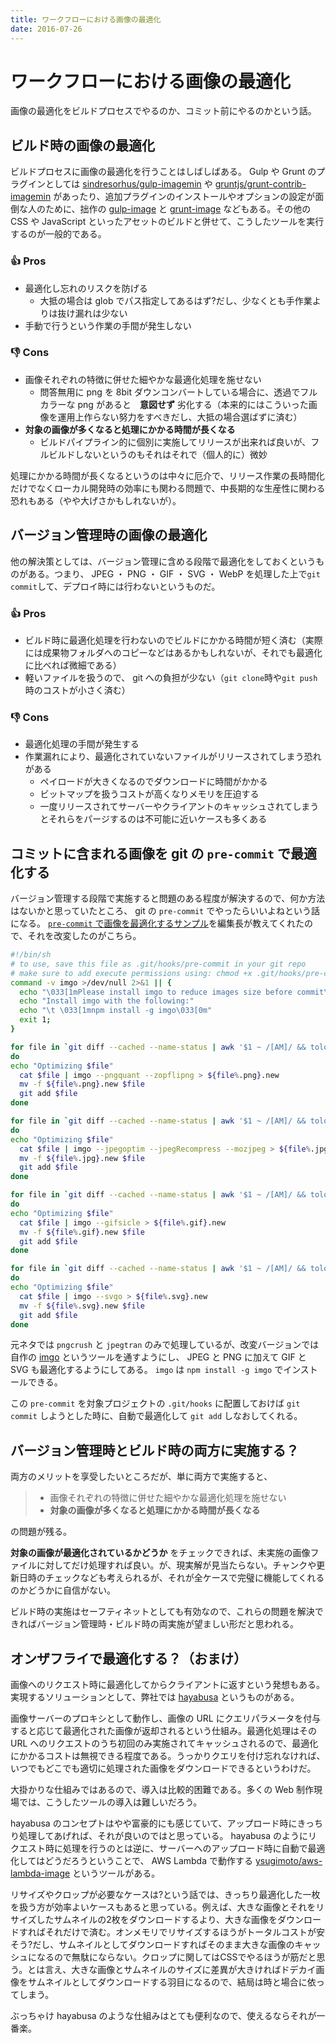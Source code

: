 ```yaml
---
title: ワークフローにおける画像の最適化
date: 2016-07-26
---
```


# ワークフローにおける画像の最適化

画像の最適化をビルドプロセスでやるのか、コミット前にやるのかという話。

## ビルド時の画像の最適化

ビルドプロセスに画像の最適化を行うことはしばしばある。 Gulp や Grunt のプラグインとしては [sindresorhus/gulp-imagemin](https://github.com/sindresorhus/gulp-imagemin) や [gruntjs/grunt-contrib-imagemin](https://github.com/gruntjs/grunt-contrib-imagemin) があったり、追加プラグインのインストールやオプションの設定が面倒な人のために、拙作の [gulp-image](https://github.com/1000ch/gulp-image) と [grunt-image](https://github.com/1000ch/grunt-image) などもある。その他の CSS や JavaScript といったアセットのビルドと併せて、こうしたツールを実行するのが一般的である。

### 👍 Pros

- 最適化し忘れのリスクを防げる
  - 大抵の場合は glob でパス指定してあるはず?だし、少なくとも手作業よりは抜け漏れは少ない
- 手動で行うという作業の手間が発生しない

### 👎 Cons

- 画像それぞれの特徴に併せた細やかな最適化処理を施せない
  - 問答無用に png を 8bit ダウンコンバートしている場合に、透過でフルカラーな png があると　**意図せず** 劣化する（本来的にはこういった画像を運用上作らない努力をすべきだし、大抵の場合選ばずに済む）
- **対象の画像が多くなると処理にかかる時間が長くなる**
  - ビルドパイプライン的に個別に実施してリリースが出来れば良いが、フルビルドしないというのもそれはそれで（個人的に）微妙

処理にかかる時間が長くなるというのは中々に厄介で、リリース作業の長時間化だけでなくローカル開発時の効率にも関わる問題で、中長期的な生産性に関わる恐れもある（やや大げさかもしれないが）。

## バージョン管理時の画像の最適化

他の解決策としては、バージョン管理に含める段階で最適化をしておくというものがある。つまり、 JPEG ・ PNG ・ GIF ・ SVG ・ WebP を処理した上で`git commit`して、デプロイ時には行わないというものだ。

### 👍 Pros

- ビルド時に最適化処理を行わないのでビルドにかかる時間が短く済む（実際には成果物フォルダへのコピーなどはあるかもしれないが、それでも最適化に比べれば微細である）
- 軽いファイルを扱うので、 git への負担が少ない（`git clone`時や`git push`時のコストが小さく済む）

### 👎 Cons

- 最適化処理の手間が発生する
- 作業漏れにより、最適化されていないファイルがリリースされてしまう恐れがある
  - ペイロードが大きくなるのでダウンロードに時間がかかる
  - ビットマップを扱うコストが高くなりメモリを圧迫する
  - 一度リリースされてサーバーやクライアントのキャッシュされてしまうとそれらをパージするのは不可能に近いケースも多くある

## コミットに含まれる画像を git の `pre-commit` で最適化する

バージョン管理する段階で実施すると問題のある程度が解決するので、何か方法はないかと思っていたところ、 git の `pre-commit` でやったらいいよねという話になる。 [`pre-commit` で画像を最適化するサンプル](https://gist.github.com/arnaud-lb/4181829)を編集長が教えてくれたので、それを改変したのがこちら。

```sh
#!/bin/sh
# to use, save this file as .git/hooks/pre-commit in your git repo
# make sure to add execute permissions using: chmod +x .git/hooks/pre-commit
command -v imgo >/dev/null 2>&1 || {
  echo "\033[1mPlease install imgo to reduce images size before commit\033[0m"
  echo "Install imgo with the following:"
  echo "\t \033[1mnpm install -g imgo\033[0m"
  exit 1;
}

for file in `git diff --cached --name-status | awk '$1 ~ /[AM]/ && tolower($2) ~ /\.png$/ {print $2}'`
do
echo "Optimizing $file"
  cat $file | imgo --pngquant --zopflipng > ${file%.png}.new
  mv -f ${file%.png}.new $file
  git add $file
done

for file in `git diff --cached --name-status | awk '$1 ~ /[AM]/ && tolower($2) ~ /\.jpe?g$/ {print $2}'`
do
echo "Optimizing $file"
  cat $file | imgo --jpegoptim --jpegRecompress --mozjpeg > ${file%.jpg}.new
  mv -f ${file%.jpg}.new $file
  git add $file
done

for file in `git diff --cached --name-status | awk '$1 ~ /[AM]/ && tolower($2) ~ /\.gif$/ {print $2}'`
do
echo "Optimizing $file"
  cat $file | imgo --gifsicle > ${file%.gif}.new
  mv -f ${file%.gif}.new $file
  git add $file
done

for file in `git diff --cached --name-status | awk '$1 ~ /[AM]/ && tolower($2) ~ /\.svg$/ {print $2}'`
do
echo "Optimizing $file"
  cat $file | imgo --svgo > ${file%.svg}.new
  mv -f ${file%.svg}.new $file
  git add $file
done
```

元ネタでは `pngcrush` と `jpegtran` のみで処理しているが、改変バージョンでは自作の [imgo](https://www.npmjs.com/package/imgo) というツールを通すようにし、 JPEG と PNG に加えて GIF と SVG も最適化するようにしてある。 `imgo` は `npm install -g imgo` でインストールできる。

この `pre-commit` を対象プロジェクトの `.git/hooks` に配置しておけば `git commit` しようとした時に、自動で最適化して `git add` しなおしてくれる。

## バージョン管理時とビルド時の両方に実施する？

両方のメリットを享受したいところだが、単に両方で実施すると、

> - 画像それぞれの特徴に併せた細やかな最適化処理を施せない
> - **対象の画像が多くなると処理にかかる時間が長くなる**

の問題が残る。

**対象の画像が最適化されているかどうか** をチェックできれば、未実施の画像ファイルに対してだけ処理すれば良い。が、現実解が見当たらない。チャンクや更新日時のチェックなども考えられるが、それが全ケースで完璧に機能してくれるのかどうかに自信がない。

ビルド時の実施はセーフティネットとしても有効なので、これらの問題を解決できればバージョン管理時・ビルド時の両実施が望ましい形だと思われる。

## オンザフライで最適化する？（おまけ）

画像へのリクエスト時に最適化してからクライアントに返すという発想もある。実現するソリューションとして、弊社では [hayabusa](http://hayabusa.io) というものがある。

画像サーバーのプロキシとして動作し、画像の URL にクエリパラメータを付与すると応じて最適化された画像が返却されるという仕組み。最適化処理はその URL へのリクエストのうち初回のみ実施されてキャッシュされるので、最適化にかかるコストは無視できる程度である。うっかりクエリを付け忘れなければ、いつでもどこでも適切に処理された画像をダウンロードできるというわけだ。

大掛かりな仕組みではあるので、導入は比較的困難である。多くの Web 制作現場では、こうしたツールの導入は難しいだろう。

hayabusa のコンセプトはやや富豪的にも感じていて、アップロード時にきっちり処理してあげれば、それが良いのではと思っている。 hayabusa のようにリクエスト時に処理を行うのとは逆に、サーバーへのアップロード時に自動で最適化してはどうだろうということで、 AWS Lambda で動作する [ysugimoto/aws-lambda-image](https://github.com/ysugimoto/aws-lambda-image) というツールがある。

リサイズやクロップが必要なケースは?という話では、きっちり最適化した一枚を扱う方が効率よいケースもあると思っている。例えば、大きな画像とそれをリサイズしたサムネイルの2枚をダウンロードするより、大きな画像をダウンロードすればそれだけで済む。オンメモリでリサイズするほうがトータルコストが安そう?だし、サムネイルとしてダウンロードすればそのまま大きな画像のキャッシュになるので無駄にならない。クロップに関してはCSSでやるほうが筋だと思う。とは言え、大きな画像とサムネイルのサイズに差異が大きければドデカイ画像をサムネイルとしてダウンロードする羽目になるので、結局は時と場合に依ってしまう。

ぶっちゃけ hayabusa のような仕組みはとても便利なので、使えるならそれが一番楽。
